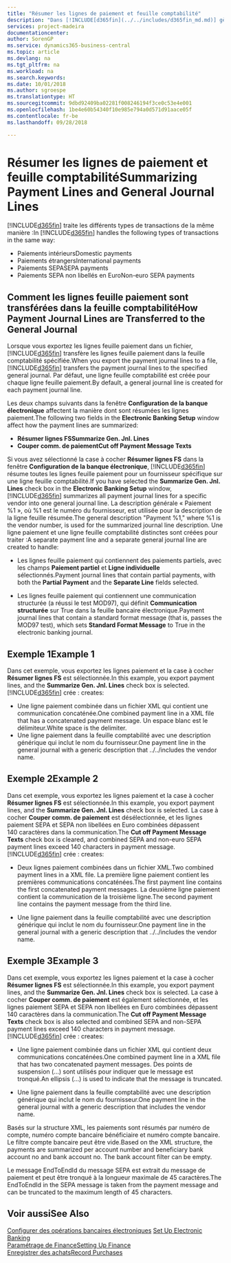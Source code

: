 ```yaml
---
title: "Résumer les lignes de paiement et feuille comptabilité"
description: "Dans [!INCLUDE[d365fin](../../includes/d365fin_md.md)] gère plusieurs types de transactions de la même manière."
services: project-madeira
documentationcenter: 
author: SorenGP
ms.service: dynamics365-business-central
ms.topic: article
ms.devlang: na
ms.tgt_pltfrm: na
ms.workload: na
ms.search.keywords: 
ms.date: 10/01/2018
ms.author: sgroespe
ms.translationtype: HT
ms.sourcegitcommit: 9dbd92409ba02281f008246194f3ce0c53e4e001
ms.openlocfilehash: 1be4e60b54340f10e985e794a0d571d91aace05f
ms.contentlocale: fr-be
ms.lasthandoff: 09/28/2018

---
```

# <a name="summarizing-payment-lines-and-general-journal-lines"></a><span data-ttu-id="c55a4-103">Résumer les lignes de paiement et feuille comptabilité</span><span class="sxs-lookup"><span data-stu-id="c55a4-103">Summarizing Payment Lines and General Journal Lines</span></span>
<span data-ttu-id="c55a4-104">[!INCLUDE[d365fin](../../includes/d365fin_md.md)] traite les différents types de transactions de la même manière :</span><span class="sxs-lookup"><span data-stu-id="c55a4-104">In [!INCLUDE[d365fin](../../includes/d365fin_md.md)] handles the following types of transactions in the same way:</span></span>  

- <span data-ttu-id="c55a4-105">Paiements intérieurs</span><span class="sxs-lookup"><span data-stu-id="c55a4-105">Domestic payments</span></span>  
- <span data-ttu-id="c55a4-106">Paiements étrangers</span><span class="sxs-lookup"><span data-stu-id="c55a4-106">International payments</span></span>  
- <span data-ttu-id="c55a4-107">Paiements SEPA</span><span class="sxs-lookup"><span data-stu-id="c55a4-107">SEPA payments</span></span>  
- <span data-ttu-id="c55a4-108">Paiements SEPA non libellés en Euro</span><span class="sxs-lookup"><span data-stu-id="c55a4-108">Non-euro SEPA payments</span></span>  

## <a name="how-payment-journal-lines-are-transferred-to-the-general-journal"></a><span data-ttu-id="c55a4-109">Comment les lignes feuille paiement sont transférées dans la feuille comptabilité</span><span class="sxs-lookup"><span data-stu-id="c55a4-109">How Payment Journal Lines are Transferred to the General Journal</span></span>  
<span data-ttu-id="c55a4-110">Lorsque vous exportez les lignes feuille paiement dans un fichier, [!INCLUDE[d365fin](../../includes/d365fin_md.md)] transfère les lignes feuille paiement dans la feuille comptabilité spécifiée.</span><span class="sxs-lookup"><span data-stu-id="c55a4-110">When you export the payment journal lines to a file, [!INCLUDE[d365fin](../../includes/d365fin_md.md)] transfers the payment journal lines to the specified general journal.</span></span> <span data-ttu-id="c55a4-111">Par défaut, une ligne feuille comptabilité est créée pour chaque ligne feuille paiement.</span><span class="sxs-lookup"><span data-stu-id="c55a4-111">By default, a general journal line is created for each payment journal line.</span></span>  

<span data-ttu-id="c55a4-112">Les deux champs suivants dans la fenêtre **Configuration de la banque électronique** affectent la manière dont sont résumées les lignes paiement.</span><span class="sxs-lookup"><span data-stu-id="c55a4-112">The following two fields in the **Electronic Banking Setup** window affect how the payment lines are summarized:</span></span>  

- <span data-ttu-id="c55a4-113">**Résumer lignes FS**</span><span class="sxs-lookup"><span data-stu-id="c55a4-113">**Summarize Gen. Jnl. Lines**</span></span>  
- <span data-ttu-id="c55a4-114">**Couper comm. de paiement**</span><span class="sxs-lookup"><span data-stu-id="c55a4-114">**Cut off Payment Message Texts**</span></span>  

<span data-ttu-id="c55a4-115">Si vous avez sélectionné la case à cocher **Résumer lignes FS** dans la fenêtre **Configuration de la banque électronique**, [!INCLUDE[d365fin](../../includes/d365fin_md.md)] résume toutes les lignes feuille paiement pour un fournisseur spécifique sur une ligne feuille comptabilité.</span><span class="sxs-lookup"><span data-stu-id="c55a4-115">If you have selected the **Summarize Gen. Jnl. Lines** check box in the **Electronic Banking Setup** window, [!INCLUDE[d365fin](../../includes/d365fin_md.md)] summarizes all payment journal lines for a specific vendor into one general journal line.</span></span> <span data-ttu-id="c55a4-116">La description générale « Paiement %1 », où %1 est le numéro du fournisseur, est utilisée pour la description de la ligne feuille résumée.</span><span class="sxs-lookup"><span data-stu-id="c55a4-116">The general description "Payment %1," where %1 is the vendor number, is used for the summarized journal line description.</span></span> <span data-ttu-id="c55a4-117">Une ligne paiement et une ligne feuille comptabilité distinctes sont créées pour traiter :</span><span class="sxs-lookup"><span data-stu-id="c55a4-117">A separate payment line and a separate general journal line are created to handle:</span></span>  

- <span data-ttu-id="c55a4-118">Les lignes feuille paiement qui contiennent des paiements partiels, avec les champs **Paiement partiel** et **Ligne individuelle** sélectionnés.</span><span class="sxs-lookup"><span data-stu-id="c55a4-118">Payment journal lines that contain partial payments, with both the **Partial Payment** and the **Separate Line** fields selected.</span></span>  

- <span data-ttu-id="c55a4-119">Les lignes feuille paiement qui contiennent une communication structurée (a réussi le test MOD97), qui définit **Communication structurée** sur True dans la feuille bancaire électronique.</span><span class="sxs-lookup"><span data-stu-id="c55a4-119">Payment journal lines that contain a standard format message (that is, passes the MOD97 test), which sets **Standard Format Message** to True in the electronic banking journal.</span></span>  

## <a name="example-1"></a><span data-ttu-id="c55a4-120">Exemple 1</span><span class="sxs-lookup"><span data-stu-id="c55a4-120">Example 1</span></span>  
<span data-ttu-id="c55a4-121">Dans cet exemple, vous exportez les lignes paiement et la case à cocher **Résumer lignes FS** est sélectionnée.</span><span class="sxs-lookup"><span data-stu-id="c55a4-121">In this example, you export payment lines, and the **Summarize Gen. Jnl. Lines** check box is selected.</span></span> [!INCLUDE[d365fin](../../includes/d365fin_md.md)] <span data-ttu-id="c55a4-122">crée :</span><span class="sxs-lookup"><span data-stu-id="c55a4-122"> creates:</span></span>  

- <span data-ttu-id="c55a4-123">Une ligne paiement combinée dans un fichier XML qui contient une communication concaténée.</span><span class="sxs-lookup"><span data-stu-id="c55a4-123">One combined payment line in a XML file that has a concatenated payment message.</span></span> <span data-ttu-id="c55a4-124">Un espace blanc est le délimiteur.</span><span class="sxs-lookup"><span data-stu-id="c55a4-124">White space is the delimiter.</span></span>  
- <span data-ttu-id="c55a4-125">Une ligne paiement dans la feuille comptabilité avec une description générique qui inclut le nom du fournisseur.</span><span class="sxs-lookup"><span data-stu-id="c55a4-125">One payment line in the general journal with a generic description that ../../includes the vendor name.</span></span>  

## <a name="example-2"></a><span data-ttu-id="c55a4-126">Exemple 2</span><span class="sxs-lookup"><span data-stu-id="c55a4-126">Example 2</span></span>  
<span data-ttu-id="c55a4-127">Dans cet exemple, vous exportez les lignes paiement et la case à cocher **Résumer lignes FS** est sélectionnée.</span><span class="sxs-lookup"><span data-stu-id="c55a4-127">In this example, you export payment lines, and the **Summarize Gen. Jnl. Lines** check box is selected.</span></span> <span data-ttu-id="c55a4-128">La case à cocher **Couper comm. de paiement** est désélectionnée, et les lignes paiement SEPA et SEPA non libellées en Euro combinées dépassent 140 caractères dans la communication.</span><span class="sxs-lookup"><span data-stu-id="c55a4-128">The **Cut off Payment Message Texts** check box is cleared, and combined SEPA and non-euro SEPA payment lines exceed 140 characters in payment message.</span></span> [!INCLUDE[d365fin](../../includes/d365fin_md.md)] <span data-ttu-id="c55a4-129">crée :</span><span class="sxs-lookup"><span data-stu-id="c55a4-129"> creates:</span></span>  

- <span data-ttu-id="c55a4-130">Deux lignes paiement combinées dans un fichier XML.</span><span class="sxs-lookup"><span data-stu-id="c55a4-130">Two combined payment lines in a XML file.</span></span> <span data-ttu-id="c55a4-131">La première ligne paiement contient les premières communications concaténées.</span><span class="sxs-lookup"><span data-stu-id="c55a4-131">The first payment line contains the first concatenated payment messages.</span></span> <span data-ttu-id="c55a4-132">La deuxième ligne paiement contient la communication de la troisième ligne.</span><span class="sxs-lookup"><span data-stu-id="c55a4-132">The second payment line contains the payment message from the third line.</span></span>  

- <span data-ttu-id="c55a4-133">Une ligne paiement dans la feuille comptabilité avec une description générique qui inclut le nom du fournisseur.</span><span class="sxs-lookup"><span data-stu-id="c55a4-133">One payment line in the general journal with a generic description that ../../includes the vendor name.</span></span>  

## <a name="example-3"></a><span data-ttu-id="c55a4-134">Exemple 3</span><span class="sxs-lookup"><span data-stu-id="c55a4-134">Example 3</span></span>  
<span data-ttu-id="c55a4-135">Dans cet exemple, vous exportez les lignes paiement et la case à cocher **Résumer lignes FS** est sélectionnée.</span><span class="sxs-lookup"><span data-stu-id="c55a4-135">In this example, you export payment lines, and the **Summarize Gen. Jnl. Lines** check box is selected.</span></span> <span data-ttu-id="c55a4-136">La case à cocher **Couper comm. de paiement** est également sélectionnée, et les lignes paiement SEPA et SEPA non libellées en Euro combinées dépassent 140 caractères dans la communication.</span><span class="sxs-lookup"><span data-stu-id="c55a4-136">The **Cut off Payment Message Texts** check box is also selected and combined SEPA and non-SEPA payment lines exceed 140 characters in payment message.</span></span> [!INCLUDE[d365fin](../../includes/d365fin_md.md)] <span data-ttu-id="c55a4-137">crée :</span><span class="sxs-lookup"><span data-stu-id="c55a4-137"> creates:</span></span>  

- <span data-ttu-id="c55a4-138">Une ligne paiement combinée dans un fichier XML qui contient deux communications concaténées.</span><span class="sxs-lookup"><span data-stu-id="c55a4-138">One combined payment line in a XML file that has two concatenated payment messages.</span></span> <span data-ttu-id="c55a4-139">Des points de suspension (...) sont utilisés pour indiquer que le message est tronqué.</span><span class="sxs-lookup"><span data-stu-id="c55a4-139">An ellipsis (…) is used to indicate that the message is truncated.</span></span>  

- <span data-ttu-id="c55a4-140">Une ligne paiement dans la feuille comptabilité avec une description générique qui inclut le nom du fournisseur.</span><span class="sxs-lookup"><span data-stu-id="c55a4-140">One payment line in the general journal with a generic description that includes the vendor name.</span></span>  

<span data-ttu-id="c55a4-141">Basés sur la structure XML, les paiements sont résumés par numéro de compte, numéro compte bancaire bénéficiaire et numéro compte bancaire. Le filtre compte bancaire peut être vide.</span><span class="sxs-lookup"><span data-stu-id="c55a4-141">Based on the XML structure, the payments are summarized per account number and beneficiary bank account no and bank account no. The bank account filter can be empty.</span></span>  

<span data-ttu-id="c55a4-142">Le message EndToEndId du message SEPA est extrait du message de paiement et peut être tronqué à la longueur maximale de 45 caractères.</span><span class="sxs-lookup"><span data-stu-id="c55a4-142">The EndToEndId in the SEPA message is taken from the payment message and can be truncated to the maximum length of 45 characters.</span></span>  

## <a name="see-also"></a><span data-ttu-id="c55a4-143">Voir aussi</span><span class="sxs-lookup"><span data-stu-id="c55a4-143">See Also</span></span>  
 <span data-ttu-id="c55a4-144">[Configurer des opérations bancaires électroniques](how-to-set-up-electronic-banking.md) </span><span class="sxs-lookup"><span data-stu-id="c55a4-144">[Set Up Electronic Banking](how-to-set-up-electronic-banking.md) </span></span>  
 [<span data-ttu-id="c55a4-145">Paramétrage de Finance</span><span class="sxs-lookup"><span data-stu-id="c55a4-145">Setting Up Finance</span></span>](../../finance-setup-finance.md)  
 [<span data-ttu-id="c55a4-146">Enregistrer des achats</span><span class="sxs-lookup"><span data-stu-id="c55a4-146">Record Purchases</span></span>](../../purchasing-how-record-purchases.md) 

